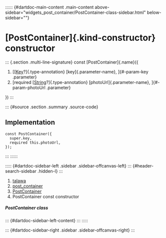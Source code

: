 :::::: {#dartdoc-main-content .main-content above-sidebar="widgets_post_container/PostContainer-class-sidebar.html" below-sidebar=""}
<div>

# [PostContainer]{.kind-constructor} constructor

</div>

::: {.section .multi-line-signature}
const [PostContainer]{.name}({

1.  [[[Key](https://api.flutter.dev/flutter/foundation/Key-class.html)?]{.type-annotation}
    [key]{.parameter-name}, ]{#-param-key .parameter}
2.  [required
    [[String](https://api.flutter.dev/flutter/dart-core/String-class.html)?]{.type-annotation}
    [photoUrl]{.parameter-name}, ]{#-param-photoUrl .parameter}

})
:::

::: {#source .section .summary .source-code}
## Implementation

``` language-dart
const PostContainer({
  super.key,
  required this.photoUrl,
});
```
:::
::::::

::::: {#dartdoc-sidebar-left .sidebar .sidebar-offcanvas-left}
::: {#header-search-sidebar .hidden-l}
:::

1.  [talawa](../../index.html)
2.  [post_container](../../widgets_post_container/)
3.  [PostContainer](../../widgets_post_container/PostContainer-class.html)
4.  PostContainer const constructor

##### PostContainer class

::: {#dartdoc-sidebar-left-content}
:::
:::::

::: {#dartdoc-sidebar-right .sidebar .sidebar-offcanvas-right}
:::
